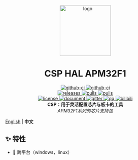 <div align="center">
    <a href="https://csplink.top">
        <img width="160" heigth="160" src="https://csplink.top/assets/img/logo.svg" alt="logo" />
    </a>
    <h1>CSP HAL APM32F1</h1>
    <div>
        <a href="https://github.com/csplink/csp_hal_apm32f1/actions?query=workflow/build_release.yml">
            <img src="https://img.shields.io/github/actions/workflow/status/csplink/csp_hal_apm32f1/build_release.yml?style=flat&label=build_release" alt="github-ci" />
        </a>
        <a href="https://github.com/csplink/csp_hal_apm32f1/actions?query=workflow/mirror.yml">
            <img src="https://img.shields.io/github/actions/workflow/status/csplink/csp_hal_apm32f1/mirror.yml?style=flat&label=mirror" alt="github-ci" />
        </a>
    </div>
    <div>
        <a href="https://github.com/csplink/csp_hal_apm32f1/releases">
            <img src="https://img.shields.io/github/release/csplink/csp_hal_apm32f1.svg?style=flat" alt="releases" />
        </a>
        <a href="https://github.com/csplink/csp_hal_apm32f1/pulls">
            <img src="https://img.shields.io/github/issues-pr/csplink/csp_hal_apm32f1.svg" alt="pulls" />
        </a>
        <a href="https://github.com/csplink/csp_hal_apm32f1/issues">
            <img src="https://img.shields.io/github/issues/csplink/csp_hal_apm32f1.svg" alt="pulls" />
        </a>
    </div>
    <div>
        <a href="https://github.com/csplink/csp_hal_apm32f1/blob/master/LICENSE">
            <img src="https://img.shields.io/github/license/csplink/csp_hal_apm32f1.svg?colorB=f48041&style=flat" alt="license" />
        </a>
        <a href="https://csplink.top">
            <img src="https://img.shields.io/badge/wiki-document-blue?style=flat" alt="document" />
        </a>
        <a href="https://gitter.im/csplink/community">
            <img src="https://badges.gitter.im/csplink/csp.svg" alt="gitter" />
        </a>
        <a href="https://jq.qq.com/?_wv=1027&k=CWt7TZln">
            <img src="https://img.shields.io/badge/chat-on%20QQ-ff69b4.svg?style=flat" alt="qq" />
        </a>
        <a href="https://space.bilibili.com/24969427/">
            <img src="https://img.shields.io/badge/video-bilibili-FB7299?style=flat" alt="bilibili" />
        </a>
    </div>
    <b>CSP：用于灵活配置芯片与板卡的工具</b><br/>
    <i>APM32F1系列的芯片支持包</i><br/>
</div>

[English](README.md) | **中文**

## ✨ 特性

- 🎹 跨平台（windows，linux）
